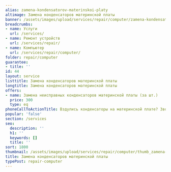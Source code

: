 ```yaml
---
alias: zamena-kondensatorov-materinskoi-platy
altimage: Замена конденсаторов материнской платы
banner: /assets/images/upload/services/repair/computer/zamena-kondensatorov-materinskoi-platy.jpg
breadcrumbs:
- name: Услуги
  url: /services/
- name: Ремонт устройств
  url: /services/repair/
- name: Компьютер
  url: /services/repair/computer/
folder: repair/computer
guarantee:
- title: ''
id: 44
layout: service
listtitle: Замена конденсаторов материнской платы
longtitle: Замена конденсаторов материнской платы
offers:
- name: Замена неисправных конденсаторов материнской платы (за шт.)
  price: 300
  type: eq
phoneCallToActionTitle: Вздулись конденсаторы на материнской плате? Звоните!
popular: 'false'
section: /services
seo:
  description: ''
  h1: ''
  keywords: []
  title: ''
sort: 1800
thumbnail: /assets/images/upload/services/repair/computer/thumb_zamena-kondensatorov-materinskoi-platy.jpg
title: Замена конденсаторов материнской платы
typePost: repair-computer
---
```

